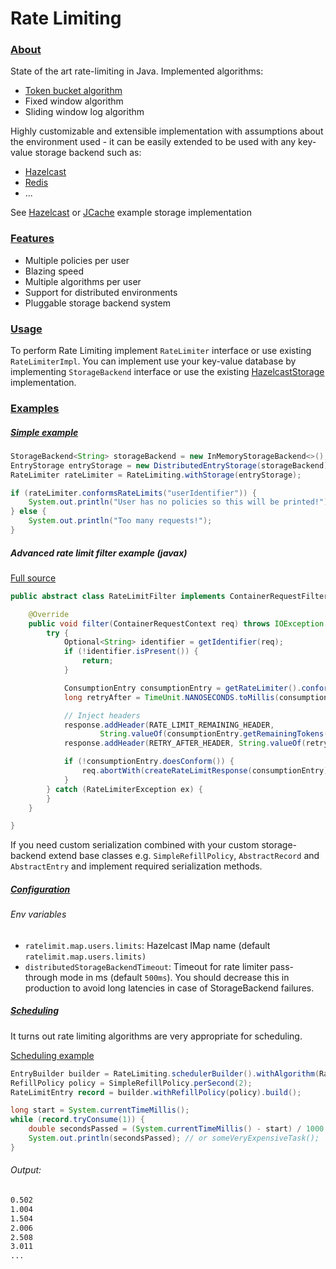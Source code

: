 # Rate Limiting

### [About][about]

State of the art rate-limiting in Java. Implemented algorithms:
  - [Token bucket algorithm][token-bucket]
  - Fixed window algorithm
  - Sliding window log algorithm

Highly customizable and extensible implementation with assumptions about the environment used - it can be easily extended to be used with any key-value storage backend such as:
  - [Hazelcast][hazelcast]
  - [Redis][redis]
  - ...

See [Hazelcast][hazelcast-storage] or [JCache][jcache-storage] example storage implementation


### [Features][features]

- Multiple policies per user
- Blazing speed
- Multiple algorithms per user
- Support for distributed environments
- Pluggable storage backend system

### [Usage][usage]

To perform Rate Limiting implement `RateLimiter` interface or use existing `RateLimiterImpl`. You can implement use your key-value database by implementing `StorageBackend` interface or use the existing [HazelcastStorage][hazelcast-storage] implementation. 

### [Examples][examples]

##### [Simple example][simple-example-source]

```java
StorageBackend<String> storageBackend = new InMemoryStorageBackend<>(); // in memory impl.
EntryStorage entryStorage = new DistributedEntryStorage(storageBackend); // async mode
RateLimiter rateLimiter = RateLimiting.withStorage(entryStorage);

if (rateLimiter.conformsRateLimits("userIdentifier")) {
    System.out.println("User has no policies so this will be printed!");
} else {
    System.out.println("Too many requests!");
}
```

##### Advanced rate limit filter example (javax)

[Full source][rate-limit-filter-source]

```java
public abstract class RateLimitFilter implements ContainerRequestFilter {

    @Override
    public void filter(ContainerRequestContext req) throws IOException {
        try {
            Optional<String> identifier = getIdentifier(req);
            if (!identifier.isPresent()) {
                return;
            }

            ConsumptionEntry consumptionEntry = getRateLimiter().conformRateLimitsWithConsumption(identifier.get());
            long retryAfter = TimeUnit.NANOSECONDS.toMillis(consumptionEntry.getNanosUntilConsumption());

            // Inject headers
            response.addHeader(RATE_LIMIT_REMAINING_HEADER,
                    String.valueOf(consumptionEntry.getRemainingTokens()));
            response.addHeader(RETRY_AFTER_HEADER, String.valueOf(retryAfter));

            if (!consumptionEntry.doesConform()) {
                req.abortWith(createRateLimitResponse(consumptionEntry));
            }
        } catch (RateLimiterException ex) {
        }
    }

}
```


If you need custom serialization combined with your custom storage-backend extend base classes e.g. `SimpleRefillPolicy`, `AbstractRecord` and `AbstractEntry` and implement required serialization methods.

##### [Configuration][configuration]

###### Env variables
- `ratelimit.map.users.limits`: Hazelcast IMap name (default `ratelimit.map.users.limits)`
- `distributedStorageBackendTimeout`: Timeout for rate limiter pass-through mode in ms (default `500ms`). You should decrease this in production to avoid long latencies in case of StorageBackend failures.

##### [Scheduling][scheduling]

It turns out rate limiting algorithms are very appropriate for scheduling.

[Scheduling example][scheduling-example-source]

```java
EntryBuilder builder = RateLimiting.schedulerBuilder().withAlgorithm(RateLimitAlgorithm.TOKEN_BUCKET);
RefillPolicy policy = SimpleRefillPolicy.perSecond(2);
RateLimitEntry record = builder.withRefillPolicy(policy).build();

long start = System.currentTimeMillis();
while (record.tryConsume(1)) {
	double secondsPassed = (System.currentTimeMillis() - start) / 1000.0;
	System.out.println(secondsPassed); // or someVeryExpensiveTask();
}
```

###### Output:

```sh
0.502
1.004
1.504
2.006
2.508
3.011
...
```


[hazelcast-storage]: https://github.com/Meemaw/rate-limiting/blob/master/ratelimit-hazelcast/src/main/java/io/github/meemaw/ratelimit/hazelcast/HazelcastStorage.java
[jcache-storage]: https://github.com/Meemaw/rate-limiting/blob/master/ratelimit-jcache/src/main/java/io/github/meemaw/ratelimit/jcache/JCacheStorage.java
[about]: https://github.com/Meemaw/rate-limiting#about
[features]: https://github.com/Meemaw/rate-limiting#features
[usage]: https://github.com/Meemaw/rate-limiting#usage
[configuration]: https://github.com/Meemaw/rate-limiting#configuration
[scheduling]: https://github.com/Meemaw/rate-limiting#scheduling
[hazelcast]: https://hazelcast.com/
[redis]: https://redis.io/
[token-bucket]: https://en.wikipedia.org/wiki/Token_bucket
[simple-example]: https://github.com/Meemaw/rate-limiting#simple-example
[simple-example-source]: https://github.com/Meemaw/rate-limiting/blob/master/ratelimit-examples/src/main/java/io/github/meemaw/ratelimit/examples/SimpleRateLimitingExample.java
[scheduling-example-source]: https://github.com/Meemaw/rate-limiting/blob/master/ratelimit-examples/src/main/java/io/github/meemaw/ratelimit/examples/SchedulingExample.java
[examples]: https://github.com/Meemaw/rate-limiting/tree/master/ratelimit-examples/src/main/java/io/github/meemaw/ratelimit/examples
[rate-limit-filter-source]: https://github.com/Meemaw/rate-limiting/blob/master/ratelimit-examples/src/main/java/io/github/meemaw/ratelimit/examples/RateLimitFilter.java